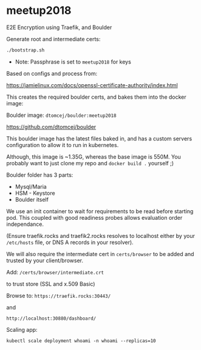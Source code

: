 # meetup2018
E2E Encryption using Traefik, and Boulder

Generate root and intermediate certs:

```bash
./bootstrap.sh
```
* Note: Passphrase is set to `meetup2018` for keys

Based on configs and process from:

https://jamielinux.com/docs/openssl-certificate-authority/index.html

This creates the required boulder certs, and bakes them into the docker image:

Boulder image: `dtomcej/boulder:meetup2018`

https://github.com/dtomcej/boulder

This boulder image has the latest files baked in, and has a custom servers configuration to allow it to run in kubernetes.

Although, this image is ~1.35G, whereas the base image is 550M. You probably want to just clone my repo and `docker build .` yourself ;)

Boulder folder has 3 parts:

* Mysql/Maria
* HSM - Keystore
* Boulder itself

We use an init container to wait for requirements to be read before starting pod. This coupled with good readiness probes allows evaluation order independance.

(Ensure traefik.rocks and traefik2.rocks resolves to localhost either by your `/etc/hosts` file, or DNS A records in your resolver).

We will also require the intermediate cert in `certs/browser` to be added and trusted by your client/browser.

Add:
`/certs/browser/intermediate.crt`

to trust store (SSL and x.509 Basic)

Browse to: `https://traefik.rocks:30443/`

and

`http://localhost:30880/dashboard/`

Scaling app:

`kubectl scale deployment whoami -n whoami --replicas=10`